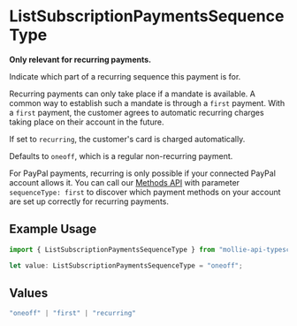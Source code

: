 # ListSubscriptionPaymentsSequenceType

**Only relevant for recurring payments.**

Indicate which part of a recurring sequence this payment is for.

Recurring payments can only take place if a mandate is available. A common way to establish such a mandate is
through a `first` payment. With a `first` payment, the customer agrees to automatic recurring charges taking place
on their account in the future.

If set to `recurring`, the customer's card is charged automatically.

Defaults to `oneoff`, which is a regular non-recurring payment.

For PayPal payments, recurring is only possible if your connected PayPal account allows it. You can call our
[Methods API](list-methods) with parameter `sequenceType: first` to discover which payment methods on your account
are set up correctly for recurring payments.

## Example Usage

```typescript
import { ListSubscriptionPaymentsSequenceType } from "mollie-api-typescript/models/operations";

let value: ListSubscriptionPaymentsSequenceType = "oneoff";
```

## Values

```typescript
"oneoff" | "first" | "recurring"
```